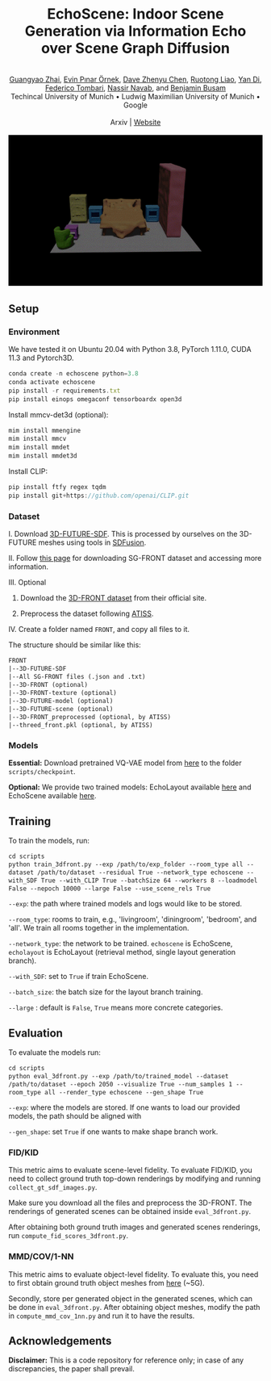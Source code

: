 <div align="center">
  <h1>EchoScene: Indoor Scene Generation via Information Echo over Scene Graph Diffusion</h1>
</div>
<br>
<div align="center">
  <a href="https://ymxlzgy.com/">Guangyao Zhai</a>, <a href="https://evinpinar.github.io/about/">Evin Pınar Örnek</a>, <a href="https://daveredrum.github.io/">Dave Zhenyu Chen</a>, <a href="https://scholar.google.com/citations?user=XFQv_oYAAAAJ&hl=en">Ruotong Liao</a>, <a href="https://shangbuhuan13.github.io/">Yan Di</a>, <a href="https://federicotombari.github.io/">Federico Tombari</a>, <a href="https://www.cs.cit.tum.de/camp/members/cv-nassir-navab/nassir-navab/">Nassir Navab</a>, and <a href="https://www.cs.cit.tum.de/camp/members/benjamin-busam/">Benjamin Busam</a>
</div>
<div align="center">
  Techincal University of Munich • Ludwig Maximilian University of Munich • Google
</div>
<br>
<div align="center">
  Arxiv | <a href="https://sites.google.com/view/echoscene">Website</a>
</div>
<br>
<div align="center">
  <img src="./assets/111.gif" alt="teaser" style="max-width: 100%;">
</div>


## Setup
### Environment
We have tested it on Ubuntu 20.04 with Python 3.8, PyTorch 1.11.0, CUDA 11.3 and Pytorch3D.

```javascript
conda create -n echoscene python=3.8
conda activate echoscene
pip install -r requirements.txt 
pip install einops omegaconf tensorboardx open3d
```

Install mmcv-det3d (optional):

```javascript
mim install mmengine
mim install mmcv
mim install mmdet
mim install mmdet3d
```

Install CLIP:

```javascript
pip install ftfy regex tqdm
pip install git+https://github.com/openai/CLIP.git
```
### Dataset

I. Download [3D-FUTURE-SDF](https://www.campar.in.tum.de/public_datasets/2023_commonscenes_zhai/3D-FUTURE-SDF.zip). This is processed by ourselves on the 3D-FUTURE meshes using tools in [SDFusion](https://github.com/yccyenchicheng/SDFusion).

II. Follow [this page](./SG-FRONT.md) for downloading SG-FRONT dataset and accessing more information.

III. Optional
1. Download the <a href="https://tianchi.aliyun.com/specials/promotion/alibaba-3d-scene-dataset">3D-FRONT dataset</a> from their official site.

2. Preprocess the dataset following  <a href="https://github.com/nv-tlabs/ATISS#data-preprocessing">ATISS</a>.

IV. Create a folder named `FRONT`, and copy all files to it.

The structure should be similar like this:
```
FRONT
|--3D-FUTURE-SDF
|--All SG-FRONT files (.json and .txt)
|--3D-FRONT (optional)
|--3D-FRONT-texture (optional)
|--3D-FUTURE-model (optional)
|--3D-FUTURE-scene (optional)
|--3D-FRONT_preprocessed (optional, by ATISS)
|--threed_front.pkl (optional, by ATISS)
```
### Models
**Essential:** Download pretrained VQ-VAE model from [here](https://www.campar.in.tum.de/public_datasets/2023_commonscenes_zhai/vqvae_threedfront_best.pth) to the folder `scripts/checkpoint`.

**Optional:** We provide two trained models: EchoLayout available [here](https://www.campar.in.tum.de/public_datasets/2024_echoscene/released_layout_model.zip) and EchoScene available [here](https://www.campar.in.tum.de/public_datasets/2024_echoscene/released_full_model.zip).

## Training

To train the models, run:

```
cd scripts
python train_3dfront.py --exp /path/to/exp_folder --room_type all --dataset /path/to/dataset --residual True --network_type echoscene --with_SDF True --with_CLIP True --batchSize 64 --workers 8 --loadmodel False --nepoch 10000 --large False --use_scene_rels True
```
`--exp`: the path where trained models and logs would like to be stored.

`--room_type`: rooms to train, e.g., 'livingroom', 'diningroom', 'bedroom', and 'all'. We train all rooms together in the implementation.

`--network_type`: the network to be trained. `echoscene` is EchoScene, `echolayout` is EchoLayout (retrieval method, single layout generation branch).

`--with_SDF`: set to `True` if train EchoScene.

`--batch_size`: the batch size for the layout branch training.

`--large` : default is `False`, `True` means more concrete categories.

## Evaluation

To evaluate the models run:
```
cd scripts
python eval_3dfront.py --exp /path/to/trained_model --dataset /path/to/dataset --epoch 2050 --visualize True --num_samples 1 --room_type all --render_type echoscene --gen_shape True
```
`--exp`: where the models are stored. If one wants to load our provided models, the path should be aligned with 

`--gen_shape`: set `True` if one wants to make shape branch work.

### FID/KID
This metric aims to evaluate scene-level fidelity. To evaluate FID/KID, you need to collect ground truth top-down renderings by modifying and running `collect_gt_sdf_images.py`.

Make sure you download all the files and preprocess the 3D-FRONT. The renderings of generated scenes can be obtained inside `eval_3dfront.py`.

After obtaining both ground truth images and generated scenes renderings, run `compute_fid_scores_3dfront.py`.
### MMD/COV/1-NN
This metric aims to evaluate object-level fidelity. To evaluate this, you need to first obtain ground truth object meshes from [here](https://www.campar.in.tum.de/public_datasets/2023_commonscenes_zhai/gt_fov90_h8_obj_meshes.zip) (~5G). 

Secondly, store per generated object in the generated scenes, which can be done in `eval_3dfront.py`.
After obtaining object meshes, modify the path in `compute_mmd_cov_1nn.py` and run it to have the results.
## Acknowledgements
**Disclaimer:** This is a code repository for reference only; in case of any discrepancies, the paper shall prevail. 